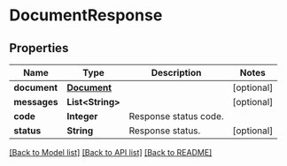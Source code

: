
# DocumentResponse


## Properties
Name | Type | Description | Notes
------------ | ------------- | ------------- | -------------
**document** | [**Document**](Document.md) |  | [optional]
**messages** | **List&lt;String&gt;** |  | [optional]
**code** | **Integer** | Response status code. | 
**status** | **String** | Response status. | [optional]


[[Back to Model list]](../README.md#documentation-for-models) [[Back to API list]](../README.md#documentation-for-api-endpoints) [[Back to README]](../README.md)



